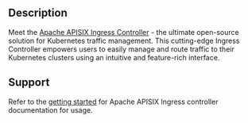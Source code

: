 ## Description


Meet the [Apache APISIX Ingress Controller](https://github.com/apache/apisix-ingress-controller/) - the ultimate open-source solution for Kubernetes traffic management. This cutting-edge Ingress Controller empowers users to easily manage and route traffic to their Kubernetes clusters using an intuitive and feature-rich interface. 


## Support


Refer to the [getting started](https://apisix.apache.org/docs/ingress-controller/getting-started/) for Apache APISIX Ingress controller documentation for usage.
